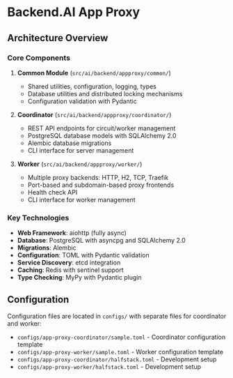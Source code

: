 # Backend.AI App Proxy

## Architecture Overview

### Core Components

1. **Common Module** (`src/ai/backend/appproxy/common/`)
   - Shared utilities, configuration, logging, types
   - Database utilities and distributed locking mechanisms
   - Configuration validation with Pydantic

2. **Coordinator** (`src/ai/backend/appproxy/coordinator/`)
   - REST API endpoints for circuit/worker management
   - PostgreSQL database models with SQLAlchemy 2.0
   - Alembic database migrations
   - CLI interface for server management

3. **Worker** (`src/ai/backend/appproxy/worker/`)
   - Multiple proxy backends: HTTP, H2, TCP, Traefik
   - Port-based and subdomain-based proxy frontends
   - Health check API
   - CLI interface for worker management

### Key Technologies

- **Web Framework**: aiohttp (fully async)
- **Database**: PostgreSQL with asyncpg and SQLAlchemy 2.0
- **Migrations**: Alembic
- **Configuration**: TOML with Pydantic validation
- **Service Discovery**: etcd integration
- **Caching**: Redis with sentinel support
- **Type Checking**: MyPy with Pydantic plugin


## Configuration

Configuration files are located in `configs/` with separate files for coordinator and worker:

- `configs/app-proxy-coordinator/sample.toml` - Coordinator configuration template
- `configs/app-proxy-worker/sample.toml` - Worker configuration template
- `configs/app-proxy-coordinator/halfstack.toml` - Development setup
- `configs/app-proxy-worker/halfstack.toml` - Development setup
